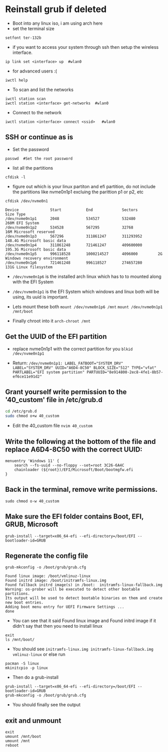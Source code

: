 # Reinstall grub if deleted 

- Boot into any linux iso, i am using arch here
- set the terminal size
```
setfont ter-132b
```

- if you want to access your system through ssh then setup the wireless interface.

```
ip link set <interface> up  #wlan0
```

- for advanced users :(
```
iwctl help
```

- To scan and list the networks
```
iwctl station scan
iwctl station <interface> get-networks  #wlan0
```
- Connect to the network
```
iwctl station <interface> connect <ssid>   #wlan0
```

## SSH or continue as is

- Set the password
```
passwd  #Set the root password
```

- list all the partitions
```
cfdisk -l
```

- figure out which is your linux partiton and efi partition, do not include the partitions like nvme0n1p1 excluing the parittion p1 or p2, etc
```
cfdisk /dev/nvme0n1
```
```
Device              Start           End             Sectors         Size Type
/dev/nvme0n1p1      2048            534527          532480          260M EFI System
/dev/nvme0n1p2      534528          567295          32768           16M Microsoft reserved
/dev/nvme0n1p3      567296          311861247       311293952       148.4G Microsoft basic data
/dev/nvme0n1p4      311861248       721461247       409600000       195.3G Microsoft basic data
/dev/nvme0n1p5      996118528       1000214527      4096000         2G Windows recovery environment
/dev/nvme0n1p6      721461248       996118527       274657280       131G Linux filesystem
```

- `/dev/nvme0n1p6` is the installed arch linux which has to to mounted along with the EFI System 
- `/dev/nvme0n1p1` is the EFI System which windows and linux both will be using, its uuid is important.

- Lets mount these both 
```mount /dev/nvme0n1p6 /mnt```
```mount /dev/nvme0n1p1 /mnt/boot```

- Finally chroot into it
```arch-chroot /mnt```

## Get the UUID of the EFI partition 
- replace nvme0n1p1 with the correct partition for you
```blkid /dev/nvme0n1p1``` 

- Return: `/dev/nvme0n1p1: LABEL_FATBOOT="SYSTEM_DRV" LABEL="SYSTEM_DRV" UUID="A6D4-8C50" BLOCK_SIZE="512" TYPE="vfat" PARTLABEL="EFI system partition" PARTUUID="8e914800-2ec8-4fe1-8b57-ef6ce11e91d2"`

## Grant yourself write permission to the '40_custom' file in /etc/grub.d
```bash
cd /etc/grub.d
sudo chmod o+w 40_custom
```
- Edit the 40_custom file
```nvim 40_custom```

## Write the following at the bottom of the file and replace A6D4-8C50 with the correct UUID:
```
menuentry 'Windows 11' {
    search --fs-uuid --no-floppy --set=root 3C26-6A4C
    chainloader (${root})/EFI/Microsoft/Boot/bootmgfw.efi
}
```
## Back in the terminal, remove write permissions.
```sudo chmod o-w 40_custom```

## Make sure the EFI folder contains Boot, EFI, GRUB, Microsoft
```grub-install --target=x86_64-efi --efi-directory=/boot/EFI --bootloader-id=GRUB```

## Regenerate the config file
```grub-mkconfig -o /boot/grub/grub.cfg```

```Generating grub configuration file ...
Found linux image: /boot/vmlinuz-linux
Found initrd image: /boot/initramfs-linux.img
Found fallback initrd image(s) in /boot:  initramfs-linux-fallback.img
Warning: os-prober will be executed to detect other bootable partitions.
Its output will be used to detect bootable binaries on them and create new boot entries.
Adding boot menu entry for UEFI Firmware Settings ...
done
``` 

- You can see that it said Found linux image and Found initrd image if it didn't say that then you need to install linux
```
exit
ls /mnt/boot/
```
- You should see `initramfs-linux.img initramfs-linux-fallback.img vmlinuz-linux` or else run 
```
pacman -S linux
mkinitcpio -p linux
```
- Then do a grub-install
```
grub-install --target=x86_64-efi --efi-directory=/boot/EFI --bootloader-id=GRUB
grub-mkconfig -o /boot/grub/grub.cfg
```
- You should finally see the output 

## exit and unmount 
```
exit
umount /mnt/boot
umount /mnt
reboot
```
